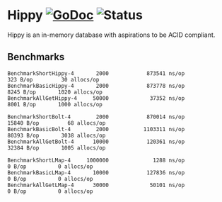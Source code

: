 # Hippy [![GoDoc](https://godoc.org/github.com/itsmontoya/hippy?status.svg)](https://godoc.org/github.com/itsmontoya/hippy) ![Status](https://img.shields.io/badge/status-beta-red.svg)
Hippy is an in-memory database with aspirations to be ACID compliant.


## Benchmarks
```
BenchmarkShortHippy-4       2000            873541 ns/op             323 B/op         30 allocs/op
BenchmarkBasicHippy-4       2000            873778 ns/op            8245 B/op       1020 allocs/op
BenchmarkAllGetHippy-4     50000             37352 ns/op            8001 B/op       1000 allocs/op

BenchmarkShortBolt-4        2000            870014 ns/op           15840 B/op         68 allocs/op
BenchmarkBasicBolt-4        2000           1103311 ns/op           80393 B/op       3038 allocs/op
BenchmarkAllGetBolt-4      10000            120361 ns/op           32384 B/op       1005 allocs/op

BenchmarkShortLMap-4     1000000              1288 ns/op               0 B/op          0 allocs/op
BenchmarkBasicLMap-4       10000            127836 ns/op               0 B/op          0 allocs/op
BenchmarkAllGetLMap-4      30000             50101 ns/op               0 B/op          0 allocs/op
```
